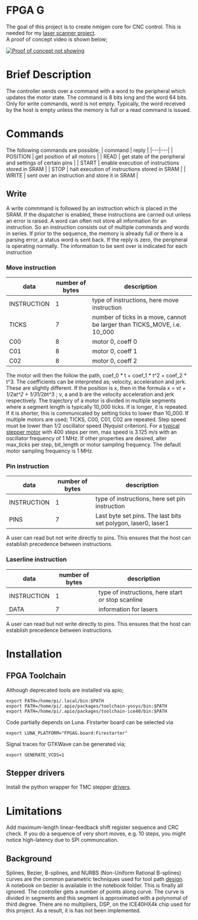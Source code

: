 # FPGA G

The goal of this project is to create nmigen core for CNC control. This is needed for my [laser scanner project](https://github.com/hstarmans/hexastorm).  
A proof of concept video is shown below;

[![Proof of concept not showing ](http://img.youtube.com/vi/-0uB2MydtrE/0.jpg)](https://youtu.be/-0uB2MydtrE "Proof of woking code")


# Brief Description
The controller sends over a command with a word to the peripheral which updates the motor state.
The command is 8 bits long and the word 64 bits. Only for write commands, word is not empty.
Typically, the word received by the host is empty unless the memory is full or a read command is issued.

# Commands
The following commands are possible;
| command | reply |
|---|---|
| POSITION | get position of all motors |
| READ | get state of the peripheral and settings of certain pins |
| START | enable execution of instructions stored in SRAM |
| STOP | halt execution of instructions stored in SRAM |
| WRITE | sent over an instruction and store it in SRAM |


## Write
A write commmand is followed by an instruction which is placed in the SRAM.
If the dispatcher is enabled, these instructions are carried out unless an error is raised.
A word can often not store all information for an instruction. So an instruction 
consists out of multiple commands and words in series.
If prior to the sequence, the memory is already full or there is a parsing error, a status word is sent back.
If the reply is zero, the peripheral is operating normally. The information to be sent over is indicated for
each instruction

### Move instruction
| data | number of bytes | description
|---|---|---|
| INSTRUCTION | 1 | type of instructions, here move instruction
| TICKS | 7 | number of ticks in a move, cannot be larger than TICKS_MOVE, i.e. 10_000
| C00 | 8 | motor 0, coeff 0
| C01 | 8 | motor 0, coeff 1
| C02 | 8 | motor 0, coeff 2

The motor will then the follow the path, coef_0 * t + coef_1 * t^2 + coef_2 * t^3.
The coefficients can be interpreted as; velocity, acceleration and jerk. These are slightly different.
If the position is x, then in the formula x = v*t + 1/2*a*t^2 + 1/3*1/2*b*t^3 ; v, a and b are the velocity
acceleration and jerk respectively.
The trajectory of a motor is divided in multiple segments where a segment length is typically 10_000 ticks. 
If is longer, it is repeated. If it is shorter, this is communicated by setting ticks to lower than 10_000.
If multiple motors are used; TICKS, C00, C01, C02 are repeated.
Step speed must be lower than 1/2 oscillator speed (Nyquist criterion).
For a [typical stepper motor](https://blog.prusaprinters.org/calculator_3416/) with 400 steps per mm,
max speed is 3.125 m/s with an oscillator frequency of 1 MHz.
If other properties are desired, alter max_ticks per step, bit_length or motor sampling frequency.
The default motor sampling frequency is 1 MHz.

### Pin instruction
| data | number of bytes | description
|---|---|---|
| INSTRUCTION | 1 | type of instructions, here set pin instruction
| PINS | 7 | Last byte set pins. The last bits set polygon, laser0, laser1

A user can read but not write directly to pins. This ensures that the host
can establish precedence between instructions.

### Laserline instruction
| data | number of bytes | description
|---|---|---|
| INSTRUCTION | 1 | type of instructions, here start or stop scanline
| DATA | 7 | information for lasers

A user can read but not write directly to pins. This ensures that the host
can establish precedence between instructions.

# Installation

## FPGA Toolchain
Although deprecated tools are installed via apio;
```
export PATH=/home/pi/.local/bin:$PATH
export PATH=/home/pi/.apio/packages/toolchain-yosys/bin:$PATH
export PATH=/home/pi/.apio/packages/toolchain-ice40/bin:$PATH
``` 
Code partially depends on Luna. Firstarter board can be selected via
```
export LUNA_PLATFORM="FPGAG.board:Firestarter"
```
Signal traces for GTKWave can be generated via;
```
export GENERATE_VCDS=1
```

## Stepper drivers
Install the python wrapper for TMC stepper [drivers](https://github.com/hstarmans/TMCStepper).

# Limitations
Add maximum-length linear-feedback shift register sequence and CRC check.
If you do a sequence of very short moves, e.g. 10 steps, you might notice high-latency due to SPI communcation. 

## Background
Splines, Bezier, B-splines, and NURBS (Non-Uniform Rational B-splines) curves are the common parametric techniques 
used for tool path [design](https://zero.sci-hub.se/2496/cb390d406cc077ef156deb76b34099af/desantiago-perez2013.pdf#lb0030).  
A notebook on bezier is available in the notebook folder. This is finally all ignored. 
The controller gets a number of points along curve. The curve is divided in segments and this 
segment is approximated with a polynomal of third degree. There are no multipliers, DSP,
on the ICE40HX4k chip used for this project. As a result, it is has not been implemented.
